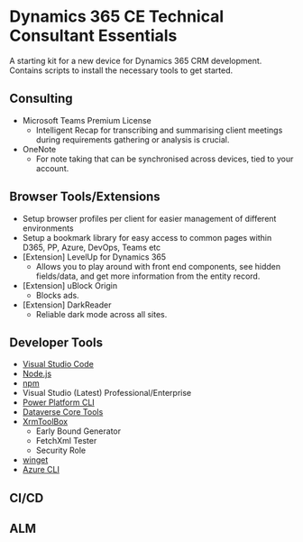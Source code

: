 # Dynamics 365 CE Technical Consultant Essentials
A starting kit for a new device for Dynamics 365 CRM development. Contains scripts to install the necessary tools to get started.

## Consulting
* Microsoft Teams Premium License
  * Intelligent Recap for transcribing and summarising client meetings during requirements gathering or analysis is crucial.
* OneNote
  * For note taking that can be synchronised across devices, tied to your account.

## Browser Tools/Extensions
* Setup browser profiles per client for easier management of different environments
* Setup a bookmark library for easy access to common pages within D365, PP, Azure, DevOps, Teams etc
* [Extension] LevelUp for Dynamics 365
  * Allows you to play around with front end components, see hidden fields/data, and get more information from the entity record.
* [Extension] uBlock Origin
  * Blocks ads.
* [Extension] DarkReader
  * Reliable dark mode across all sites.

## Developer Tools
* [Visual Studio Code](https://visualstudio.microsoft.com/downloads/)
* [Node.js](https://nodejs.org/en/download/)
* [npm](https://docs.npmjs.com/downloading-and-installing-node-js-and-npm)
* Visual Studio (Latest) Professional/Enterprise
* [Power Platform CLI](https://learn.microsoft.com/en-us/power-platform/developer/cli/introduction?tabs=windows)
* [Dataverse Core Tools](https://learn.microsoft.com/en-us/power-apps/developer/data-platform/download-tools-nuget)
* [XrmToolBox](https://www.xrmtoolbox.com/)
  * Early Bound Generator
  * FetchXml Tester
  * Security Role
* [winget](https://learn.microsoft.com/en-us/windows/package-manager/winget/)
* [Azure CLI](https://learn.microsoft.com/en-us/cli/azure/install-azure-cli-windows?view=azure-cli-latest&pivots=winget)

## CI/CD

## ALM
